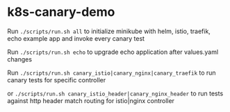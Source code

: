 # k8s-canary-demo

Run `./scripts/run.sh all` to initialize minikube with helm, istio, traefik, echo example app and invoke every canary test

Run `./scripts/run.sh echo` to upgrade echo application after values.yaml changes

Run `./scripts/run.sh canary_istio|canary_nginx|canary_traefik` to run canary tests for specific controller
 
or `./scripts/run.sh canary_istio_header|canary_nginx_header` to run tests against http header match routing for istio|nginx controller

